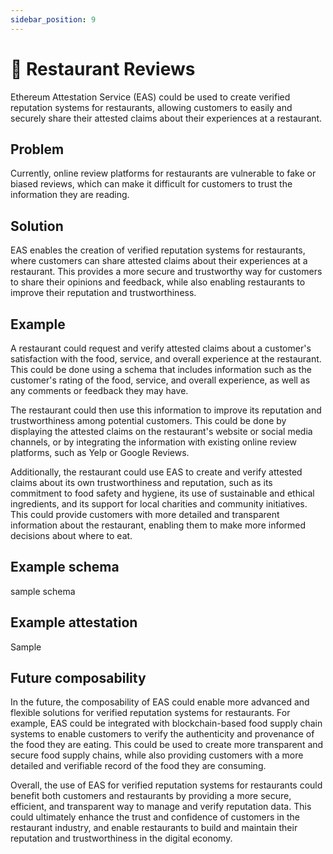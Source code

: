 ```yaml
---
sidebar_position: 9
---
```


#  🌟 Restaurant Reviews
Ethereum Attestation Service (EAS) could be used to create verified reputation systems for restaurants, allowing customers to easily and securely share their attested claims about their experiences at a restaurant.

## Problem
Currently, online review platforms for restaurants are vulnerable to fake or biased reviews, which can make it difficult for customers to trust the information they are reading.

## Solution
EAS enables the creation of verified reputation systems for restaurants, where customers can share attested claims about their experiences at a restaurant. This provides a more secure and trustworthy way for customers to share their opinions and feedback, while also enabling restaurants to improve their reputation and trustworthiness.

## Example
A restaurant could request and verify attested claims about a customer's satisfaction with the food, service, and overall experience at the restaurant. This could be done using a schema that includes information such as the customer's rating of the food, service, and overall experience, as well as any comments or feedback they may have.

The restaurant could then use this information to improve its reputation and trustworthiness among potential customers. This could be done by displaying the attested claims on the restaurant's website or social media channels, or by integrating the information with existing online review platforms, such as Yelp or Google Reviews.

Additionally, the restaurant could use EAS to create and verify attested claims about its own trustworthiness and reputation, such as its commitment to food safety and hygiene, its use of sustainable and ethical ingredients, and its support for local charities and community initiatives. This could provide customers with more detailed and transparent information about the restaurant, enabling them to make more informed decisions about where to eat.

## Example schema
sample schema

## Example attestation
Sample


## Future composability
In the future, the composability of EAS could enable more advanced and flexible solutions for verified reputation systems for restaurants. For example, EAS could be integrated with blockchain-based food supply chain systems to enable customers to verify the authenticity and provenance of the food they are eating. This could be used to create more transparent and secure food supply chains, while also providing customers with a more detailed and verifiable record of the food they are consuming.

Overall, the use of EAS for verified reputation systems for restaurants could benefit both customers and restaurants by providing a more secure, efficient, and transparent way to manage and verify reputation data. This could ultimately enhance the trust and confidence of customers in the restaurant industry, and enable restaurants to build and maintain their reputation and trustworthiness in the digital economy.